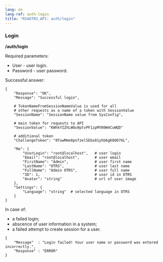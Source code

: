 ```yaml
---
lang: en
lang-ref: auth-login
title: "RS4OTRS_API: auth/login"
---
```


### Login

**/auth/login**

Required parameters:

- User - user login.
- Password - user password.

Successful answer:

```
{
    "Response": "OK",
    "Message": "Successful login",

    # TokenNameFromSessionNameValue is used for all
    # other requests as a name of a token with SessionValue
    "SessionName": "SessionName value from SysConfig",

    # main token for requests to API
    "SessionValue": "KWhkYIZhLWOu9ptvPF1zpMYN9W4CuWQD"

    # additional token
    "ChallengeToken": "8TuwMme0pnTzelSEbx81yhb6gK8O076L",

    "Me": {
        "UserLogin": "root@localhost",   # user login
        "Email": "root@localhost",       # user email
        "FirstName": "Admin",            # user first name
        "LastName": "OTRS",              # user last name
        "FullName": "Admin OTRS",        # user full name
        "ID": 1,                         # user id in OTRS
        "Avatar": "string"               # url of user image
    },
    "Settings": {
        "Language": "string"  # selected language in OTRS
    }
}
```

In case of:

- a failed login;
- abscence of user information in a system;
- a failed attempt to create session for a user.

```
{
    "Message"  : "Login failed! Your user name or password was entered incorrectly.",
    "Response" : "ERROR"
}
```
